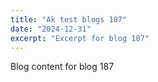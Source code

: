 ```yaml
---
title: "Ak test blogs 187"
date: "2024-12-31"
excerpt: "Excerpt for blog 187"
---
```


Blog content for blog 187
